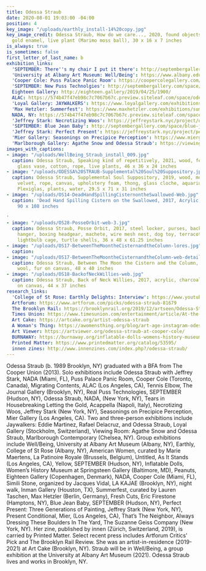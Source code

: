 ```yaml
---
title: Odessa Straub
date: 2020-08-01 19:03:00 -04:00
position: 4
key_image: "/uploads/earthly_install-14%20copy.jpg"
key_image_credit: Odessa Straub, How do we care..., 2020, found objects, vinyl tubing,
  gold enamel, live plant (Marimo moss ball), 30 x 16 x 7 inches
is_always: true
is_sometimes: false
first_letter_of_last_name: b
exhibition_links:
  'SEPTEMBER: There''s my chair I put it there': http://septembergallery.com/space/odessa-straub.html
  'University at Albany Art Museum: Well/Being': https://www.albany.edu/museum/wellbeing/straub.html
  'Cooper Cole: Puss Palace Panic Room': https://coopercolegallery.com/exhibition/2019-odessa-straub-puss-palace-panic-room/
  'SEPTEMBER: New Puss Technolgies': http://septembergallery.com/space/real-puss-technologies.html
  Eighteen Gallery: http://eighteen.gallery/2019/04/25/1900/
  ALAC: https://574b47f47eb98c7c7067b67c.preview.siteleaf.com/space/odessa-straub-at-alac.html
  'Loyal Gallery: JAYWALKERS': https://www.loyalgallery.com/exhibitions/jaywalkers/
  'Max Hetzler: Summerfest': https://www.maxhetzler.com/exhibitions/summerfest-2017-curated-lauren-taschenlouise-bonnet-celeste-dupuy-spencer-aaron-garber-maikovska-oliver-osborne-walter-price-ode/press-en/
  NADA, NY: https://574b47f47eb98c7c7067b67c.preview.siteleaf.com/space/nada.html
  'Jeffrey Stark: Necrotizing Woos': https://jeffreystark.nyc/project/odessa_straub-2/
  'SEPTEMBER: Blue Jean Baby': http://septembergallery.com/space/blue-jean-baby.html
  'Jeffrey Stark: Perfect Present': https://jeffreystark.nyc/project/perfect-present/
  'Mier Gallery: Seasonings on Precipice Perception': https://www.miergallery.com/exhibitions/odessa-straub2
  'Marlborough Gallery: Agathe Snow and Odessa Straub': https://viewingroom.xyz/exhibitions/agathe-snow-and-odessa-straub/
images_with_captions:
- image: "/uploads/WellBeing_Straub_install_009.jpg"
  caption: Odessa Straub, Speaking kind of repetitively, 2021, wood, felt, silk velvet,
    glass vase, cotton, rope, live plants, 46 x 36 x 24 inches
- image: "/uploads/ODESSA%20STRAUB-Supplemental%20Soul%20Suppository.jpg"
  caption: Odessa Straub, Supplemental Soul Suppository, 2019, wood, mohair, silk
    velvet, rope, canvas, upholstery foam, thong, glass cloche, aquarium substrate,
    Plexiglas, plants, water, 29.5 x 71 x 31 inches
- image: "/uploads/OS14-DeadHandSpillingCisternontheSwallowed-Web.jpg"
  caption: 'Dead Hand Spilling Cistern on the Swallowed, 2017, Acrylic, dye, enamel,
    90 x 108 inches

'
- image: "/uploads/OS28-PosseOrbit-web-3.jpg"
  caption: Odessa Straub, Posse Orbit, 2017, steel locker, purses, backpack, shoehorn,
    hanger, boxing headgear, machete, wire mesh nest, dog toy, terracotta pigeon,
    lightbulb cage, turtle shells, 36 x 48 x 61.25 inches
- image: "/uploads/OS17-BetweenTheMoontheCisternandtheColumn-lores.jpg"
  caption: 
- image: "/uploads/OS17-BetweenTheMoontheCisternandtheColumn-web-detail.jpg"
  caption: Odessa Straub, Between The Moon the Cistern and the Column, 2017, acrylic,
    wool, fur on canvas, 48 x 40 inches
- image: "/uploads/OS18-BackofNeckWillies-web.jpg"
  caption: Odessa Straub, Back of Neck Willies, 2017, acrylic, charcoal and latex
    on canvas, 44 x 37 inches
research_links:
  'College of St Rose: Earthly Delights: Interview': https://www.youtube.com/watch?v=mt3PLtq0GVI
  Artforum: https://www.artforum.com/picks/odessa-straub-81679
  The Brooklyn Rail: https://brooklynrail.org/2019/12/artseen/Odessa-StraubTheres-my-chair-I-put-it-there
  Times Union: https://www.timesunion.com/entertainment/article/At-the-Massry-exhibit-s-art-imitates-life-15913634.php
  Art Cake: https://artcake.org/artist-odessa-straub
  A Woman's Thing: https://awomensthing.org/blog/art-age-instagram-odessa-straub/
  Art Viewer: https://artviewer.org/odessa-straub-at-cooper-cole/
  BURNAWAY: https://burnaway.org/inflatable-dolls-womens-history-museum-at-springsteen-gallery/
  Printed Matter: https://www.printedmatter.org/catalog/53595/
  innen zines: http://www.innenzines.com/index.php?/odessa-straub/
---
```


Odessa Straub (b. 1989 Brooklyn, NY) graduated with a BFA from The Cooper Union (2013). Solo exhibitions include Odessa Straub with Jeffrey Stark, NADA (Miami, FL), Puss Palace Panic Room, Cooper Cole (Toronto, Canada), Migrating Contents, ALAC (Los Angeles, CA), Tennis Elbow, The Journal Gallery (Brooklyn, NY), Real Puss Technologies, SEPTEMBER (Hudson, NY), Odessa Straub, NADA, (New York, NY), Tears in Housebreaking Letting the Gold, Acappella (Napoli, Italy), Necrotizing Woos, Jeffrey Stark (New York, NY), Seasonings on Precipice Perception, Mier Gallery (Los Angeles, CA). Two and three-person exhibitions include Jaywalkers: Eddie Martinez, Rafael Delacruz, and Odessa Straub, Loyal Gallery (Stockholm, Switzerland), Viewing Room: Agathe Snow and Odessa Straub, Marlborough Contemporary (Chelsea, NY). Group exhibitions include Well/Being, University at Albany Art Museum (Albany, NY), Earthly, College of St Rose (Albany, NY), American Women, curated by Marie Maertens, La Patinoire Royale (Brussels, Belgium), Untitled, As It Stands (Los Angeles, CA), Yellow, SEPTEMBER (Hudson, NY), Inflatable Dolls, Women’s History Museum at Springsteen Gallery (Baltimore, MD), Peanuts, Eighteen Gallery (Copenhagen, Denmark), NADA, Cooper Cole (Miami, FL), Simili Stone, organized by Jacques Vidal, LA KAJAE (Brooklyn, NY), night walk, Inman Gallery (Houston, TX), Summerfest, curated by Lauren Taschen, Max Hetzler (Berlin, Germany), Fresh Cuts, Eric Firestone (Hamptons, NY), Blue Jean Baby, SEPTEMBER (Hudson, NY), Perfect Present: Three Generations of Painting, Jeffrey Stark (New York, NY), Present Conditional, Mier, (Los Angeles, CA), That’s The Neighbor, Always Dressing These Boulders In The Yard, The Suzanne Geiss Company (New York, NY). Her zine, published by innen (Zürich, Switzerland, 2019), is carried by Printed Matter. Select recent press includes Artforum Critics' Pick and The Brooklyn Rail Review. She was an artist-in-residence (2019-2021) at Art Cake (Brooklyn, NY). Straub will be in Well/Being, a group exhibition at the University at Albany Art Museum (2021). Odessa Straub lives and works in Brooklyn, NY.